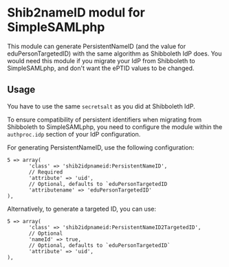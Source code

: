 # Shib2nameID modul for SimpleSAMLphp

This module can generate PersistentNameID (and the value for eduPersonTargetedID) with the same algorithm as Shibboleth
IdP does. You would need this module if you migrate your IdP from Shibboleth to SimpleSAMLphp, and don't want the ePTID
values to be changed.

## Usage
You have to use the same `secretsalt` as you did at Shibboleth IdP.

To ensure compatibility of persistent identifiers when migrating from Shibboleth to SimpleSAMLphp,
you need to configure the module within the `authproc.idp` section of your IdP configuration.

For generating PersistentNameID, use the following configuration:

```
5 => array(
       'class' => 'shib2idpnameid:PersistentNameID',
       // Required
       'attribute' => 'uid',
       // Optional, defaults to `eduPersonTargetedID
       'attributename' => 'eduPersonTargetedID'
),
```


Alternatively, to generate a targeted ID, you can use:

```
5 => array(
       'class' => 'shib2idpnameid:PersistentNameID2TargetedID',
       // Optional
       'nameId' => true,
       // Optional, defaults to `eduPersonTargetedID`
       'attribute' => 'uid',
),
```

